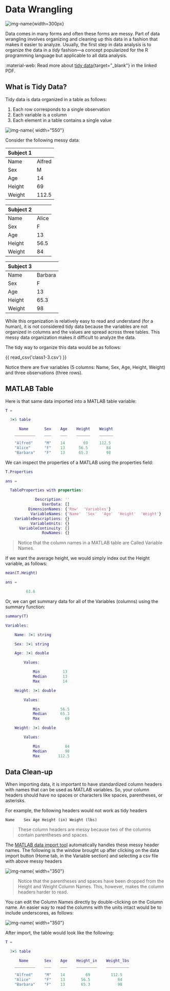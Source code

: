 # Data Wrangling

![img-name](images/DalleAI-DataWrangler.jpeg){width=300px}

Data comes in many forms and often these forms are messy. Part of data wrangling involves organizing and cleaning up this data in a fashion that makes it easier to analyze. Usually, the first step in data analysis is to organize the data in a *tidy* fashion—a concept popularized for the R programming language but applicable to all data analysis.

:material-web: Read more about [tidy data](https://vita.had.co.nz/papers/tidy-data.pdf){target="_blank"} in the linked PDF.

## What is Tidy Data?

Tidy data is data organized in a table as follows:

1. Each row corresponds to a single observation
2. Each variable is a column
3. Each element in a table contains a single value

![img-name](images/tidy-table.png){ width="550"}

Consider the following messy data:

<div class="grid cards" markdown>

| Subject 1 |        |
| --------- | ------ |
| Name      | Alfred |
| Sex       | M      |
| Age       | 14     |
| Height    | 69     |
| Weight    | 112.5  |

|Subject 2 | |
| --- | --- |
|Name | Alice|
|Sex | F|
|Age | 13 |
|Height| 56.5|
|Weight |84|

|Subject 3 | |
| --- | --- |
|Name | Barbara|
|Sex | F|
|Age | 13 |
|Height| 65.3|
|Weight |98|

</div>

While this organization is relatively easy to read and understand (for a human), it is not considered tidy data because the variables are not organized in columns and the values are spread across three tables. This messy data organization makes it difficult to analyze the data.

The tidy way to organize this data would be as  follows:

{{ read_csv('class1-3.csv') }}

Notice there are five variables (5 columns: Name, Sex, Age, Height, Weight) and three observations (three rows).

## MATLAB Table

Here is that same data imported into a MATLAB table variable:

```matlab
T =

  3×5 table

      Name       Sex    Age    Height    Weight
    _________    ___    ___    ______    ______

    "Alfred"     "M"    14        69     112.5 
    "Alice"      "F"    13      56.5        84 
    "Barbara"    "F"    13      65.3        98 
```

We can inspect the properties of a MATLAB using the properties field:

```matlab linenums="1" title="Get Table Properties"
T.Properties
```

```matlab
ans = 

  TableProperties with properties:

             Description: ''
                UserData: []
          DimensionNames: {'Row'  'Variables'}
           VariableNames: {'Name'  'Sex'  'Age'  'Height'  'Weight'}
    VariableDescriptions: {}
           VariableUnits: {}
      VariableContinuity: []
                RowNames: {}
```

>Notice that the column names in a MATLAB table are Called Variable Names.

If we want the average height, we would simply index out the Height variable, as follows:

```matlab linenums="1" title="Calculate Mean Height"
mean(T.Height)
```

```matlab title="result"
ans =

         63.6
```

Or, we can get summary data for all of the Variables (columns) using the summary function:

```matlab
summary(T)
```

```matlab title="Output from Summary"
Variables:

    Name: 3×1 string

    Sex: 3×1 string

    Age: 3×1 double

        Values:

            Min          13   
            Median       13   
            Max          14   

    Height: 3×1 double

        Values:

            Min         56.5  
            Median      65.3  
            Max           69  

    Weight: 3×1 double

        Values:

            Min           84  
            Median        98  
            Max        112.5  
```

## Data Clean-up

When importing data, it is important to have standardized column headers with names that can be used as MATLAB variables. So, your column headers should have no spaces or characters like spaces, parentheses, or asterisks.

For example, the following headers would not work as tidy headers

``` title="Messy Column Headers"
Name	Sex	Age	Height (in)	Weight (lbs)
```

> These column headers are messy because two of the columns contain parentheses and spaces.

The [MATLAB data import tool](https://www.mathworks.com/help/matlab/ref/importtool.html) automatically handles these messy header names. The following is the window brought up after clicking on the data import button (Home tab, in the Variable section) and selecting a csv file with above messy headers

![img-name](images/data-importer-messy-headers.jpg){ width="350"}

>Notice that the parentheses and spaces have been dropped from the Height and Weight Column Names. This, however, makes the column headers harder to read.

You can edit the Column Names directly by double-clicking on the Column name. An easier way to read the columns with the units intact would be to include underscores, as follows:

![img-name](images/data-importer-clean-headers.png){ width="350"}

After import, the table would look like the following:

```matlab
T =

  3×5 table

      Name       Sex    Age    Height_in    Weight_lbs
    _________    ___    ___    _________    __________

    "Alfred"     "M"    14         69         112.5   
    "Alice"      "F"    13       56.5            84   
    "Barbara"    "F"    13       65.3            98   
```
